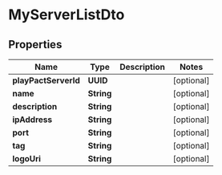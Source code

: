 

# MyServerListDto


## Properties

| Name | Type | Description | Notes |
|------------ | ------------- | ------------- | -------------|
|**playPactServerId** | **UUID** |  |  [optional] |
|**name** | **String** |  |  [optional] |
|**description** | **String** |  |  [optional] |
|**ipAddress** | **String** |  |  [optional] |
|**port** | **String** |  |  [optional] |
|**tag** | **String** |  |  [optional] |
|**logoUri** | **String** |  |  [optional] |



